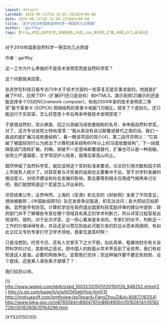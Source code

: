 ```yaml
---
layout: default
Lastmod: 2020-06-21T16:32:07.281059+00:00
date: 2020-06-21T16:32:05.225883+00:00
title: "对于2014年国家自然科学一等奖的几点质疑"
author: "garffey"
tags: [http,评奖,自然科学,依曼结构,冯诺,com,发明奖,扩展,申报,EFI,新语丝]
---
```


对于2014年国家自然科学一等奖的几点质疑

作者：garffey

这一工作为什么申报的不是技术发明奖而是自然科学奖？

这个问题我来回答。

张尧学在科技日报专访[1]中关于技术方面的一些答复还是实事求是的。他就是扩展了PXE，应用了EFI（扩展EFI还只是目标）和HTML5。演示视频[2]展示的还是能选择多个OS的NC(network computer)，和他2004年拿的技术发明奖二等奖“基于索普卡 (SOPCA) 网络结构的索普卡电脑”[3]相比，就多了个虚拟化，还只能运行于实验室，怎么好意思十年后再来申报技术发明奖呢？

于是很自然的，改头换面、冠之以突破冯诺依曼结构的名号，来申报自然科学奖。对了，这次专访张院士特地澄清：“我从来没有说过颠覆或替代之类的话。我们一直说的是扩展冯诺依曼结构”。看一眼该项目的简介[4]，第二段开宗明义：“它突破了被国际同行认为统治了计算机体系结构60年以上的冯诺依曼结构”，下一段就降低调门改称扩展。的确，突破不一定意味颠覆或替代，扩展也可以是一种突破。张院士严谨缜密，文字驾驭炉火纯青，我等后辈高山仰止。

既然申报了自然科学奖，就应该用这个奖的标准来要求。论文的引用次数和因子网上早就有人统计了，对获奖者与评奖者的诟病也主要集中于此。至于对学科发展的推动意义、对经济建设和社会发展的影响，那总要等到相关应用成气候再来讨论吧。我们就想知道这个奖是怎么评出来的。

评奖结果公布，业界哗然。上海的《澎湃》和北京的《财新网》发表了不同意见，很快被删除；《中国新闻周刊》杂志发表争议报道，却无法访问；各大网站见帖即删。显然是早有防范。计算机学会在政府退出国家科技奖励评审的建议中提到：政府部门并不了解哪些专家在哪个领域具有真正的学术判断力，所以评奖过程容易出现误判、错判。对于此次评奖，这一担心看来是多余的。专家们的水平，判断这一工作的价值绰绰有余，并且还足以预见到由此可能引发的抗议从而未雨绸缪。有如此又红又专的专家们守卫学术领地，我辈生逢其时啊！

只是没想到，时至今日，还有人甘冒天下之大不韪，如此简单、粗暴地封杀有关自然科学的讨论，其影响之恶劣，把中国人的脸面从学术界丢到了全世界。我们有权知道这人是谁。必要的网络净化、监管我们支持；但这种操作要不要定些规矩、设个底线，还是某人递张条子就够了？

我们拭目以待。

[1] http://www.wokeji.com/kbjh/zxbd_10031/201501/t20150126_948252.shtml[2] http://v.qq.com/page/h/v/q/h0145ebh1vq.html[3] http://jinghuasoft.com/smthview.jsp?board=FangZhouZi&id=808721631[4] http://www.bjkw.gov.cn/n8785584/n8904761/n8904900/n10162614/n10162729/n10162806/10164296.html

(XYS20150130)

